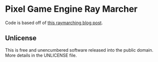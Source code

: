 # Pixel Game Engine Ray Marcher

Code is based off of [this raymarching blog post](https://ch-st.de/its-ray-marching-march/).

## Unlicense

This is free and unencumbered software released into the public domain. More details in the UNLICENSE file.
